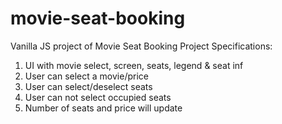 # movie-seat-booking
Vanilla JS project of Movie Seat Booking
Project Specifications:
1)  UI with movie select, screen, seats, legend & seat inf
2) User can select a movie/price
3) User can select/deselect seats
4) User can not select occupied seats
5) Number of seats and price will update

